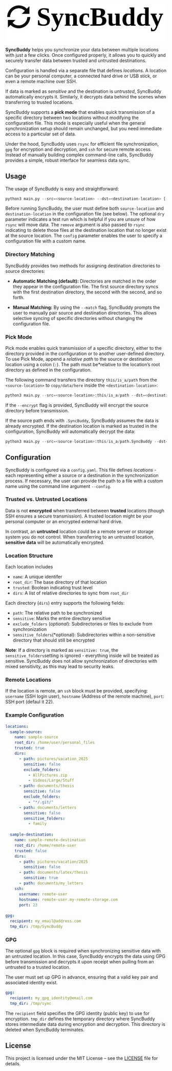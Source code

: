 
<img src="logo.png" width="500"/>


**SyncBuddy** helps you synchronize your data between multiple locations with just a few clicks. Once configured properly, it allows you to quickly and securely transfer data between trusted and untrusted destinations.

Configuration is handled via a separate file that defines *locations*. A location can be your personal computer, a connected hard drive or USB stick, or even a remote machine over SSH.

If data is marked as *sensitive* and the destination is *untrusted*, SyncBuddy automatically encrypts it. Similarly, it decrypts data behind the scenes when transferring to trusted locations.

SyncBuddy supports a **pick mode** that enables quick transmission of a specific directory between two locations without modifying the configuration file. This mode is especially useful when the general synchronization setup should remain unchanged, but you need immediate access to a particular set of data. 

Under the hood, SyncBuddy uses `rsync` for efficient file synchronization, `gpg` for encryption and decryption, and `ssh` for secure remote access. Instead of manually building complex command-line calls, SyncBuddy provides a simple, robust interface for seamless data sync.


## Usage

The usage of SyncBuddy is easy and straightforward:

```python
python3 main.py --src=<source-location> --dst=<destination-location> [--dry] [--remove] [--config] [--match]
```

Before running SyncBuddy, the user must define both `source-location` and `destination-location` in the configuration file (see below). The optional `dry` parameter indicates a test run which is helpful if you are unsure of how `rsync` will move data. The `remove` argument is also passed to `rsync` indicating to delete those files at the destination location that no longer exist at the source location. The `config` parameter enables the user to specify a configuration file with a custom name.


### Directory Matching

SyncBuddy provides two methods for assigning destination directories to source directories:

-  **Automatic Matching (default):** Directories are matched in the order they appear in the configuration file. The first source directory syncs with the first destination directory, the second with the second, and so forth.

-  **Manual Matching:** By using the `--match` flag, SyncBuddy prompts the user to manually pair source and destination directories. This allows selective syncing of specific directories without changing the configuration file.



### Pick Mode

Pick mode enables quick transmission of a specific directory, either to the directory provided in the configuration or to another user-defined directory. To use Pick Mode, append a *relative path* to the source or destination location using a colon (`:`). The path must be*relative to the location’s root directory as defined in the configuration.


The following command transfers the directory `this/is_a/path` from the `<source-location>` to `copy/data/here` inside the `<destination-location>`:


```python
python3 main.py --src=<source-location>:this/is_a/path --dst=<destination-location>:copy/data/here [--encrypted]
```

If the `--encrypt` flag is provided, SyncBuddy will encrypt the source directory before transmission. 

If the source path ends with `.SyncBuddy`, SyncBuddy assumes the data is already encrypted. If the destination location is marked as trusted in the configuration, SyncBuddy will automatically decrypt the data:

```python
python3 main.py --src=<source-location>:this/is_a/path.SyncBuddy --dst=<destination-location>:copy/data/here 
```


## Configuration

SyncBuddy is configured via a `config.yaml`. This file defines *locations* - each representing either a source or a destination in the synchronization process. If necessary, the user can provide the path to a  file with a custom name using the command line argument `--config`.


### Trusted vs. Untrusted Locations
Data is not **encrypted** when transferred between **trusted** locations (though SSH ensures a secure transmission). A trusted location might be your personal computer or an encrypted external hard drive.

In contrast, an **untrusted** location could be a remote server or storage system you do not control. When transferring to an untrusted location, **sensitive data** will be automatically encrypted.

### Location Structure

Each location includes

- `name`: A unique identifer
- `root_dir`: The base directory of that location
- `trusted`: Boolean indicating trust level
- `dirs`: A list of relative directories to sync from `root_dir`

Each directory (`dirs`) entry supports the following fields:
- `path`: The relative path to be synchronized
- `sensitive`: Marks the entire directory sensitive
- `exclude_folders` (*optional*): Subdirectories or files to exclude from synchronization
- `sensitive_folders`(*optional): Subdirectories within a non-sensitive directory that should still be encrypted

**Note**: If a directory is marked as `sensitive: true`, the `sensitive_folders`setting is ignored - everything inside will be treated as sensitive. SyncBuddy does not allow synchronization of directories with mixed sensitivity, as this may lead to security leaks.

### Remote Locations

If the location is remote, an `ssh` block must be provided, specifying: `username` (SSH login user), `hostname` (Address of the remote machine), `port`: SSH port (defaul it 22).

### Example Configuration

```yaml
locations:
  sample-source:
    name: sample-source
    root_dir: /home/user/personal_files
    trusted: true
    dirs:
      - path: pictures/vacation_2025
        sensitive: false
        exclude_folders:
          - AllPictures.zip
          - Videos/Large/Stuff
      - path: documents/thesis
        sensitive: false
        exclude_folders:
          - "*/.git/"
      - path: documents/letters
        sensitive: false
        sensitive_folders:
          - family

  sample-destination:
    name: sample-remote-destination
    root_dir: /home/remote-user
    trusted: false
    dirs:
      - path: pictures/vacation/2025
        sensitive: false
      - path: documents/latex/thesis
        sensitive: true
      - path: documents/my_letters
    ssh:
      username: remote-user
      hostname: remote-user.my-remote-storage.com
      port: 23

gpg:
  recipient: my_email@address.com
  tmp_dir: /tmp/SyncBuddy

 ``` 

### GPG

The optional `gpg` block is required when synchronizing sensitive data with an untrusted location. In this case, SyncBuddy encrypts the data using GPG before transmission and decrypts it upon receipt when pulling from an untrusted to a trusted location.

The user must set up GPG in advance, ensuring that a valid key pair and associated identity exist.

```yaml
gpg:
  recipient: my_gpg_identity@email.com
  tmp_dir: /tmp/sync
```

The `recipient` field specifies the GPG identity (public key) to use for encryption. `tmp_dir` defines the temporary directory where SyncBuddy stores intermediate data during encryption and decryption. This directory is deleted when SyncBuddy terminates.

## License
This project is licensed under the MIT License – see the [LICENSE](LICENSE) file for details.